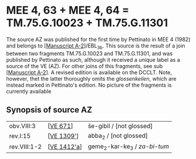 # MEE 4, 63 + MEE 4, 64 = TM.75.G.10023 + TM.75.G.11301

The source AZ was published for the first time by Pettinato in MEE 4 (1982) and belongs to [[Manuscript A-2]]/EBL<sub>3b</sub>. This source is the result of a join between two fragments TM.75.G.10023 and TM.75.G.11301, and was published by Pettinato as such, although it received a unique label as a source of the VE (AZ). For other joins of this fragments, see sub [[Manuscript A-2]]. A revised edition is available on the DCCLT. Note, however, thet the latter thoroughly omits the *glossenkeilen*, which are instead marked in Pettinato's edition. No picture of the fragments is currently available

## Synopsis of source AZ

|              |               |                                                                |
| ------------ | ------------- | -------------------------------------------------------------- |
| obv.VIII:3   | [[VE 671]]    | še-gibil / [not glossed]                                       |
| rev.I:15     | [[VE 1309']]  | abba<sub>2</sub> / [not glossed]                               |
| rev.VIII:1-2 | [[VE 1412'a]] | geme<sub>2</sub>-kar-ke<sub>3</sub> / *za-bi*<sub></sub>-*tum* |


[//begin]: # "Autogenerated link references for markdown compatibility"
[Manuscript A-2]: <Manuscript A-2> "Manuscript A-2"
[VE 671]: <VE 671> "VE 671 𒊺𒉋"
[VE 1309']: <VE 1309'> "VE 1309': 𒀋"
[VE 1412'a]: <VE 1412'a> "VE 1412'a"
[//end]: # "Autogenerated link references"